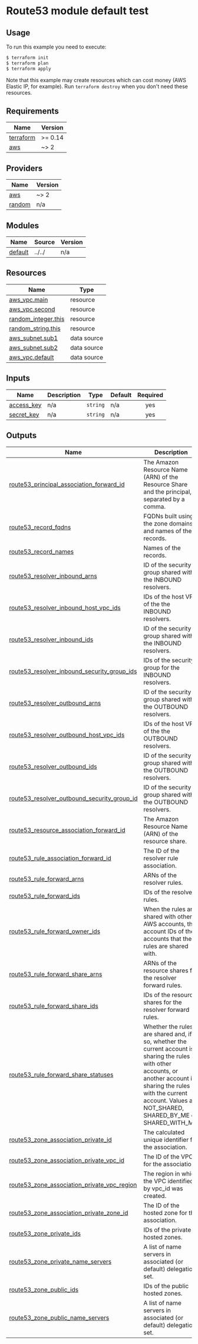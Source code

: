 # Route53 module default test

## Usage

To run this example you need to execute:

```bash
$ terraform init
$ terraform plan
$ terraform apply
```

Note that this example may create resources which can cost money (AWS Elastic IP, for example). Run `terraform destroy` when you don't need these resources.

<!-- BEGINNING OF PRE-COMMIT-TERRAFORM DOCS HOOK -->
## Requirements

| Name | Version |
|------|---------|
| <a name="requirement_terraform"></a> [terraform](#requirement\_terraform) | >= 0.14 |
| <a name="requirement_aws"></a> [aws](#requirement\_aws) | ~> 2 |

## Providers

| Name | Version |
|------|---------|
| <a name="provider_aws"></a> [aws](#provider\_aws) | ~> 2 |
| <a name="provider_random"></a> [random](#provider\_random) | n/a |

## Modules

| Name | Source | Version |
|------|--------|---------|
| <a name="module_default"></a> [default](#module\_default) | ../../ | n/a |

## Resources

| Name | Type |
|------|------|
| [aws_vpc.main](https://registry.terraform.io/providers/hashicorp/aws/latest/docs/resources/vpc) | resource |
| [aws_vpc.second](https://registry.terraform.io/providers/hashicorp/aws/latest/docs/resources/vpc) | resource |
| [random_integer.this](https://registry.terraform.io/providers/hashicorp/random/latest/docs/resources/integer) | resource |
| [random_string.this](https://registry.terraform.io/providers/hashicorp/random/latest/docs/resources/string) | resource |
| [aws_subnet.sub1](https://registry.terraform.io/providers/hashicorp/aws/latest/docs/data-sources/subnet) | data source |
| [aws_subnet.sub2](https://registry.terraform.io/providers/hashicorp/aws/latest/docs/data-sources/subnet) | data source |
| [aws_vpc.default](https://registry.terraform.io/providers/hashicorp/aws/latest/docs/data-sources/vpc) | data source |

## Inputs

| Name | Description | Type | Default | Required |
|------|-------------|------|---------|:--------:|
| <a name="input_access_key"></a> [access\_key](#input\_access\_key) | n/a | `string` | n/a | yes |
| <a name="input_secret_key"></a> [secret\_key](#input\_secret\_key) | n/a | `string` | n/a | yes |

## Outputs

| Name | Description |
|------|-------------|
| <a name="output_route53_principal_association_forward_id"></a> [route53\_principal\_association\_forward\_id](#output\_route53\_principal\_association\_forward\_id) | The Amazon Resource Name (ARN) of the Resource Share and the principal, separated by a comma. |
| <a name="output_route53_record_fqdns"></a> [route53\_record\_fqdns](#output\_route53\_record\_fqdns) | FQDNs built using the zone domains and names of the records. |
| <a name="output_route53_record_names"></a> [route53\_record\_names](#output\_route53\_record\_names) | Names of the records. |
| <a name="output_route53_resolver_inbound_arns"></a> [route53\_resolver\_inbound\_arns](#output\_route53\_resolver\_inbound\_arns) | ID of the security group shared with the INBOUND resolvers. |
| <a name="output_route53_resolver_inbound_host_vpc_ids"></a> [route53\_resolver\_inbound\_host\_vpc\_ids](#output\_route53\_resolver\_inbound\_host\_vpc\_ids) | IDs of the host VPC of the the INBOUND resolvers. |
| <a name="output_route53_resolver_inbound_ids"></a> [route53\_resolver\_inbound\_ids](#output\_route53\_resolver\_inbound\_ids) | ID of the security group shared with the INBOUND resolvers. |
| <a name="output_route53_resolver_inbound_security_group_ids"></a> [route53\_resolver\_inbound\_security\_group\_ids](#output\_route53\_resolver\_inbound\_security\_group\_ids) | IDs of the security group for the INBOUND resolvers. |
| <a name="output_route53_resolver_outbound_arns"></a> [route53\_resolver\_outbound\_arns](#output\_route53\_resolver\_outbound\_arns) | ID of the security group shared with the OUTBOUND resolvers. |
| <a name="output_route53_resolver_outbound_host_vpc_ids"></a> [route53\_resolver\_outbound\_host\_vpc\_ids](#output\_route53\_resolver\_outbound\_host\_vpc\_ids) | IDs of the host VPC of the the OUTBOUND resolvers. |
| <a name="output_route53_resolver_outbound_ids"></a> [route53\_resolver\_outbound\_ids](#output\_route53\_resolver\_outbound\_ids) | ID of the security group shared with the OUTBOUND resolvers. |
| <a name="output_route53_resolver_outbound_security_group_id"></a> [route53\_resolver\_outbound\_security\_group\_id](#output\_route53\_resolver\_outbound\_security\_group\_id) | ID of the security group shared with the OUTBOUND resolvers. |
| <a name="output_route53_resource_association_forward_id"></a> [route53\_resource\_association\_forward\_id](#output\_route53\_resource\_association\_forward\_id) | The Amazon Resource Name (ARN) of the resource share. |
| <a name="output_route53_rule_association_forward_id"></a> [route53\_rule\_association\_forward\_id](#output\_route53\_rule\_association\_forward\_id) | The ID of the resolver rule association. |
| <a name="output_route53_rule_forward_arns"></a> [route53\_rule\_forward\_arns](#output\_route53\_rule\_forward\_arns) | ARNs of the resolver rules. |
| <a name="output_route53_rule_forward_ids"></a> [route53\_rule\_forward\_ids](#output\_route53\_rule\_forward\_ids) | IDs of the resolver rules. |
| <a name="output_route53_rule_forward_owner_ids"></a> [route53\_rule\_forward\_owner\_ids](#output\_route53\_rule\_forward\_owner\_ids) | When the rules are shared with other AWS accounts, the account IDs of the accounts that the rules are shared with. |
| <a name="output_route53_rule_forward_share_arns"></a> [route53\_rule\_forward\_share\_arns](#output\_route53\_rule\_forward\_share\_arns) | ARNs of the resource shares for the resolver forward rules. |
| <a name="output_route53_rule_forward_share_ids"></a> [route53\_rule\_forward\_share\_ids](#output\_route53\_rule\_forward\_share\_ids) | IDs of the resource shares for the resolver forward rules. |
| <a name="output_route53_rule_forward_share_statuses"></a> [route53\_rule\_forward\_share\_statuses](#output\_route53\_rule\_forward\_share\_statuses) | Whether the rules are shared and, if so, whether the current account is sharing the rules with other accounts, or another account is sharing the rules with the current account. Values are NOT\_SHARED, SHARED\_BY\_ME or SHARED\_WITH\_ME. |
| <a name="output_route53_zone_association_private_id"></a> [route53\_zone\_association\_private\_id](#output\_route53\_zone\_association\_private\_id) | The calculated unique identifier for the association. |
| <a name="output_route53_zone_association_private_vpc_id"></a> [route53\_zone\_association\_private\_vpc\_id](#output\_route53\_zone\_association\_private\_vpc\_id) | The ID of the VPC for the association. |
| <a name="output_route53_zone_association_private_vpc_region"></a> [route53\_zone\_association\_private\_vpc\_region](#output\_route53\_zone\_association\_private\_vpc\_region) | The region in which the VPC identified by vpc\_id was created. |
| <a name="output_route53_zone_association_private_zone_id"></a> [route53\_zone\_association\_private\_zone\_id](#output\_route53\_zone\_association\_private\_zone\_id) | The ID of the hosted zone for the association. |
| <a name="output_route53_zone_private_ids"></a> [route53\_zone\_private\_ids](#output\_route53\_zone\_private\_ids) | IDs of the private hosted zones. |
| <a name="output_route53_zone_private_name_servers"></a> [route53\_zone\_private\_name\_servers](#output\_route53\_zone\_private\_name\_servers) | A list of name servers in associated (or default) delegation set. |
| <a name="output_route53_zone_public_ids"></a> [route53\_zone\_public\_ids](#output\_route53\_zone\_public\_ids) | IDs of the public hosted zones. |
| <a name="output_route53_zone_public_name_servers"></a> [route53\_zone\_public\_name\_servers](#output\_route53\_zone\_public\_name\_servers) | A list of name servers in associated (or default) delegation set. |
<!-- END OF PRE-COMMIT-TERRAFORM DOCS HOOK -->

